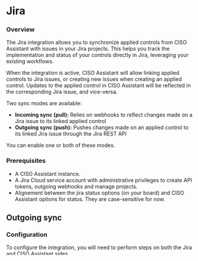 # Jira

### Overview

The Jira integration allows you to synchronize applied controls from CISO Assistant with issues in your Jira projects. This helps you track the implementation and status of your controls directly in Jira, leveraging your existing workflows.

When the integration is active, CISO Assistant will allow linking applied controls to Jira issues, or creating new issues when creating an applied control. Updates to the applied control in CISO Assistant will be reflected in the corresponding Jira issue, and vice-versa.

Two sync modes are available:

* **Incoming sync (pull):** Relies on webhooks to reflect changes made on a Jira issue to its linked applied control
* **Outgoing sync (push):** Pushes changes made on an applied control to its linked Jira issue through the Jira REST API

You can enable one or both of these modes.

### Prerequisites

* A CISO Assistant instance.
* A Jira Cloud service account with administrative privileges to create API tokens, outgoing webhooks and manage projects.
* Alignement between the jira status options (on your board) and CISO Assistant options for status. They are case-sensitive for now.







## Outgoing sync

### Configuration

To configure the integration, you will need to perform steps on both the Jira and CISO Assistant sides.

#### 1. Configure Jira

**Create a Jira API Token**

1. Log in to your Jira account.
2. Go to your Atlassian account settings: click on your profile picture in the bottom left, then "Profile". In the new page, click on "Manage your account".
3. In your Atlassian account page, navigate to **Security** > **API token**.
4. Click on **Create and manage API tokens**.
5. Click **Create API token**.
6. Give your token a descriptive label, for example, "CISO Assistant Integration".
7. Copy the generated API token. You will not be able to see it again. Store it in a safe place. You will need it to configure CISO Assistant.

<figure><img src="../../.gitbook/assets/image (39).png" alt=""><figcaption></figcaption></figure>

**Identify your Jira Project Key**

1. In Jira, go to the project you want to integrate with CISO Assistant.
2. The project key is a short identifier for your project (e.g., 'PROJ', 'CIS'). You can find it in the project details or in the URL.

<figure><img src="../../.gitbook/assets/image (41).png" alt=""><figcaption></figcaption></figure>

### **Incoming sync**

{% hint style="info" %}
This is only useful if you wish to enable incoming sync on CISO Assistant. Incoming sync requires outgoing ones.
{% endhint %}

* Log in to your Jira account
* Go to **System settings > WebHooks**
* Click the **+ Create WebHook** button on the top-right corner

#### 2. Configure CISO Assistant

1. Log in to your CISO Assistant instance.
2.  Navigate to the integrations settings page. Find the Jira integration section.

    <figure><img src="../../.gitbook/assets/image (46).png" alt=""><figcaption></figcaption></figure>
3. Configure outgoing sync:
   1. Enter the following information:
      * **Jira URL:** The URL of your Jira instance (e.g., `https://your-company.atlassian.net`).
      * **Jira Username/Email:** The email address you use to log in to Jira.
      * **Jira API Token:** The API token you created in the previous step.
      * **Jira Project Key:** The key of the Jira project you want to synchronize with.
4. Configure incoming sync
   1.  Enter the following information:

       *   **Webhook secret:** The webhook secret you have generated when configuring your outgoing webhook on Jira.\


           <figure><img src="../../.gitbook/assets/image (44).png" alt=""><figcaption></figcaption></figure>
       * **URL:** This is the URL where CISO Assistant will receive incoming webhooks from Jira. It is of the following form: `<API_URL/api/integrations/webhook/<INTEGRATION_CONFIG_ID>/` . You can find your webhook URL on the bottom of CISO Assistant's Jira integration settings, located in **Extra > Settings > Integrations > Jira**
         * Note that the configuration object must exist for you to see the webhook endpoint URL. If you do not see it at the bottom of the page, finish filling the settings form and press `Save`. It will then appear.
       *   Tick the issue **created, updated, deleted** events. Other events are not tracked.

           <figure><img src="../../.gitbook/assets/image (47).png" alt=""><figcaption></figcaption></figure>

       <figure><img src="../../.gitbook/assets/image (42).png" alt=""><figcaption></figcaption></figure>
5. Save the configuration

<figure><img src="../../.gitbook/assets/image (45).png" alt=""><figcaption></figcaption></figure>

### Usage

Once the integration is configured and enabled, CISO Assistant will start synchronizing applied controls with Jira issues.

* For each applied control, a new issue will be created in the configured Jira project if you check 'Create remote object' in the applied control creation form.
* The Jira issue will contain information from the applied control, such as its name, description, and status.
* A link to the Jira issue will be displayed on the applied control page in CISO Assistant.

The synchronization is automatic. Any update on an applied control in CISO Assistant will be reflected in the corresponding Jira issue.

#### Attaching an applied control to a Jira issue

There are several ways to link an applied control to a Jira issue:

* **On applied control creation:**
  * Open the `Integrations` dropdown menu located at the bottom of the form
  * Select the `Jira` integration provider
  * Check the `Create remote object` checkbox.
  * This will create a Jira issue on the board specified in CISO Assistant's Jira integration settings. This issue will then be linked to the applied control.

<figure><img src="../../.gitbook/assets/image (50).png" alt=""><figcaption></figcaption></figure>

* **On an existing applied control:**
  * Go to an applied control's edit form
  * Open the `Integrations` dropdown menu located at the bottom of the form
  * Select the `Jira` integration provider
  * Select the Jira issue you wish to link to your applied control.

<figure><img src="../../.gitbook/assets/image (49).png" alt=""><figcaption></figcaption></figure>

#### Outgoing sync (Push)

* Creating an applied control
* Updating an applied control

#### Incoming sync (Pull)

* `jira:issue_created`
* `jira:issue_update`
* `jira:issue_deleted`



#### Notes:

* The default sync period on SaaS is at 60 seconds.
* The API needs to be enabled and the instance reachable.
* For on-premises deployments, you might want to adapt `scheduler-interval` value on Huey
